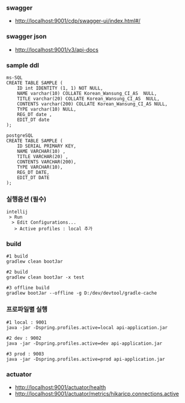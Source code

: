 ### swagger
- <http://localhost:9001/cdp/swagger-ui/index.html#/>

### swagger json
- <http://localhost:9001/v3/api-docs>

### sample ddl
```
ms-SQL
CREATE TABLE SAMPLE (
	ID int IDENTITY (1, 1) NOT NULL,
	NAME varchar(10) COLLATE Korean_Wansung_CI_AS  NULL,
	TITLE varchar(20) COLLATE Korean_Wansung_CI_AS  NULL,
	CONTENTS varchar(200) COLLATE Korean_Wansung_CI_AS NULL,
	TYPE varchar(10) NULL,
	REG_DT date ,
	EDIT_DT date
);

postgreSQL
CREATE TABLE SAMPLE (
    ID SERIAL PRIMARY KEY, 
    NAME VARCHAR(10) , 
    TITLE VARCHAR(20) ,
    CONTENTS VARCHAR(200),
    TYPE VARCHAR(10),
    REG_DT DATE,
    EDIT_DT DATE
);

```
### 실행옵션 (필수)
```
intellij 
 > Run
  > Edit Configurations...
   > Active profiles : local 추가
```
### build
```
#1 build 
gradlew clean bootJar

#2 build
gradlew clean bootJar -x test

#3 offline build
gradlew bootJar --offline -g D:/dev/devtool/gradle-cache
```
### 프로파일별 실행
```
#1 local : 9001
java -jar -Dspring.profiles.active=local api-application.jar

#2 dev : 9002
java -jar -Dspring.profiles.active=dev api-application.jar

#3 prod : 9003
java -jar -Dspring.profiles.active=prod api-application.jar
```

### actuator
- <http://localhost:9001/actuator/health>
- <http://localhost:9001/actuator/metrics/hikaricp.connections.active>
